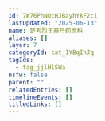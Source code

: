 ```yaml
---
id: 7W76PhNQcHJBayhYkF2ci
lastUpdated: "2025-06-13"
name: 楚考烈王墓丹药原料
aliases: []
layer: 7
categoryId: cat_1YBqIhJq
tagIds:
  - tag_jjlHlSWa
nsfw: false
parent: ""
relatedEntries: []
timelineEvents: []
titledLinks: []
---
```



